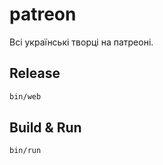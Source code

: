 # patreon

Всі українські творці на патреоні.

## Release

```sh
bin/web
```

## Build & Run

```sh
bin/run
```
